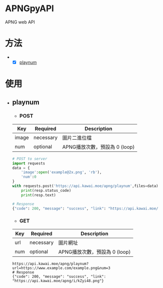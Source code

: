 # APNGpyAPI
APNG web API

# 方法
* - [x] [playnum](#playnum)

# 使用
* ## playnum 
  * ### POST  
  
  Key | Required | Description
  ----|---- | ---
  image|necessary | 圖片二進位檔
  num|optional |  APNG播放次數，預設為 0 (loop)
    
  ```python  
  # POST to server
  import requests
  data = {
      'image':open('example@2x.png', 'rb'),
      'num':0
  }
  with requests.post('https://api.kawai.moe/apng/playnum',files=data) as resp:
      print(resp.status_code)
      print(resp.text)

  # Response
  {"code": 200, "message": "success", "link": "https://api.kawai.moe/apng/i/kZyi48.png"}
  ```
  * ### GET
  
  Key | Required | Description
  ----|---- | ---
  url|necessary | 圖片網址
  num|optional |  APNG播放次數，預設為 0 (loop)
    
  ```
  https://api.kawai.moe/apng/playnum?url=https://www.example.com/example.png&num=3
  # Response
  {"code": 200, "message": "success", "link": "https://api.kawai.moe/apng/i/kZyi48.png"}
  ```
